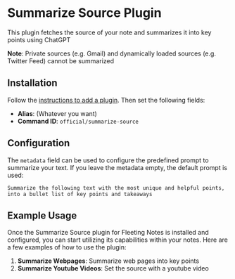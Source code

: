 # Summarize Source Plugin
This plugin fetches the source of your note and summarizes it into key points using ChatGPT

**Note**: Private sources (e.g. Gmail) and dynamically loaded sources (e.g. Twitter Feed) cannot be summarized

## Installation
Follow the [instructions to add a plugin](https://www.fleetingnotes.app/docs/plugins/add-a-plugin). Then set the following fields:
- **Alias**: (Whatever you want)
- **Command ID**: `official/summarize-source`

## Configuration
The `metadata` field can be used to configure the predefined prompt to summarize your text. If you leave the metadata empty, the default prompt is used:
```
Summarize the following text with the most unique and helpful points, into a bullet list of key points and takeaways
```

## Example Usage
Once the Summarize Source plugin for Fleeting Notes is installed and configured, you can start utilizing its capabilities within your notes. Here are a few examples of how to use the plugin:

1. **Summarize Webpages**: Summarize web pages into key points
2. **Summarize Youtube Videos**: Set the source with a youtube video